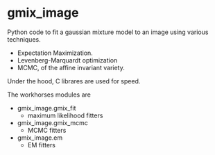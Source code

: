 gmix_image
==========

Python code to fit a gaussian mixture model to an image using various
techniques.

- Expectation Maximization.
- Levenberg-Marquardt optimization
- MCMC, of the affine invariant variety.

Under the hood, C librares are used for speed.

The workhorses modules are

- gmix_image.gmix_fit
    - maximum likelihood fitters
- gmix_image.gmix_mcmc
    - MCMC fitters
- gmix_image.em
    - EM fitters
